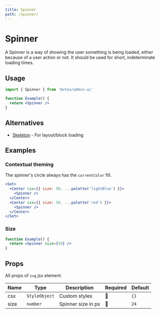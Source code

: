 ```yaml
---
title: Spinner
path: /spinner/
---
```


# Spinner

A Spinner is a way of showing the user something is being loaded, either because of a user action or not. It should be used for short, indeterminate loading times.

## Usage

```jsx isStatic
import { Spinner } from '@vtex/admin-ui'

function Example() {
  return <Spinner />
}
```

## Alternatives

- [Skeleton](/skeleton/) - For layout/block loading

## Examples

### Contextual theming

The spinner's circle always has the `currentColor` fill.

```jsx
<Set>
  <Center csx={{ size: 50, ...palette('lightBlue') }}>
    <Spinner />
  </Center>
  <Center csx={{ size: 50, ...palette('red') }}>
    <Spinner />
  </Center>
</Set>
```

### Size

```jsx
function Example() {
  return <Spinner size={50} />
}
```

## Props

All props of `svg` jsx element.

| Name | Type          | Description        | Required | Default |
| ---- | ------------- | ------------------ | -------- | ------- |
| csx  | `StyleObject` | Custom styles      | 🚫       | `{}`    |
| size | `number`      | Spinner size in px | 🚫       | `24`    |
